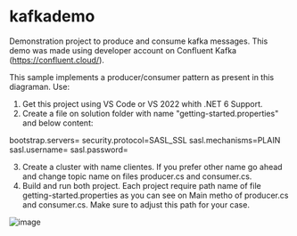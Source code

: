 # kafkademo
Demonstration project to produce and consume kafka messages. This demo was made using developer account on Confluent Kafka (https://confluent.cloud/).

This sample implements a producer/consumer pattern as present in this diagraman.
Use:
1. Get this project using VS Code or VS 2022 whith .NET 6 Support.
2. Create a file on solution folder with name "getting-started.properties" and below content:

bootstrap.servers=<Grab Bootstrap server address on your Confluent Kafka portal>
security.protocol=SASL_SSL
sasl.mechanisms=PLAIN
sasl.username=<Grab key name created on API Keys inside your Confluent Kafka portal>
sasl.password=<Grab key secret created on API Keys inside your Confluent Kafka portal>

3. Create a cluster with name clientes. If you prefer other name go ahead and change  topic name on files producer.cs and consumer.cs.
4. Build and run both project. Each project require path name of file  getting-started.properties as you can see on Main metho of producer.cs and consumer.cs. Make sure to adjust this path for your case.
  
![image](https://user-images.githubusercontent.com/31021607/152574380-ee0baa69-351d-4b31-89cc-10fb510340f5.png)
